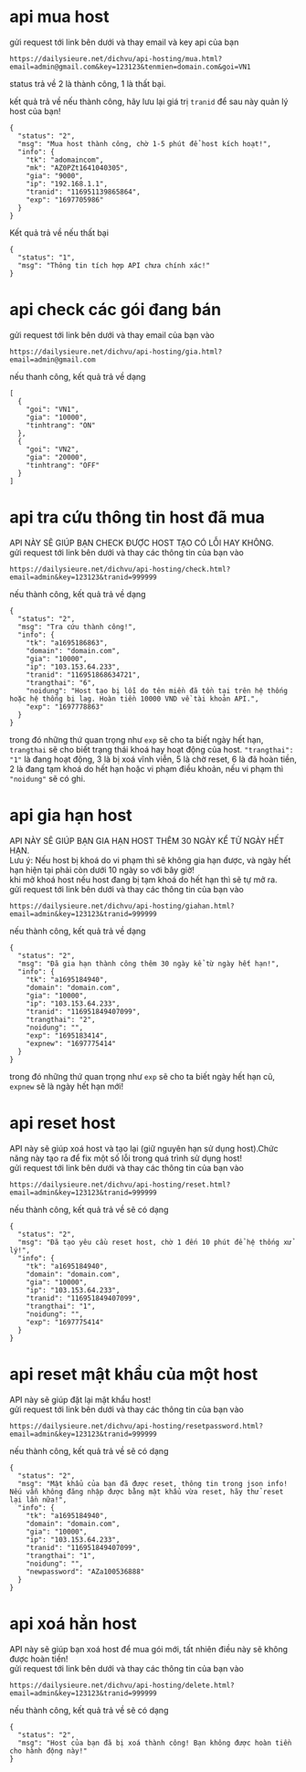 

# api mua host
gửi request tới link bên dưới và thay email và key api của bạn
```
https://dailysieure.net/dichvu/api-hosting/mua.html?email=admin@gmail.com&key=123123&tenmien=domain.com&goi=VN1
```
 status trả về 2 là thành công, 1 là thất bại.  

kết quả trả về nếu thành công, hãy lưu lại giá trị `tranid` để sau này quản lý host của bạn!
```
{
  "status": "2",
  "msg": "Mua host thành công, chờ 1-5 phút để host kích hoạt!",
  "info": {
    "tk": "adomaincom",
    "mk": "AZ0PZt1641040305",
    "gia": "9000",
    "ip": "192.168.1.1",
    "tranid": "116951139865864",
    "exp": "1697705986"
  }
}
```

Kết quả trả về nếu thất bại 
```
{
  "status": "1",
  "msg": "Thông tin tích hợp API chưa chính xác!"
}
 ```



# api check các gói đang bán
gửi request tới link bên dưới và thay email của bạn vào
```
https://dailysieure.net/dichvu/api-hosting/gia.html?email=admin@gmail.com
```
nếu thanh công, kết quả trả về dạng 
```
[
  {
    "goi": "VN1",
    "gia": "10000",
    "tinhtrang": "ON"
  },
  {
    "goi": "VN2",
    "gia": "20000",
    "tinhtrang": "OFF"
  }
]
```

# api tra cứu thông tin host đã mua
API NÀY SẼ GIÚP BẠN CHECK ĐƯỢC HOST TẠO CÓ LỖI HAY KHÔNG.  
gửi request tới link bên dưới và thay các thông tin của bạn vào
```
https://dailysieure.net/dichvu/api-hosting/check.html?email=admin&key=123123&tranid=999999
```
nếu thành công, kết quả trả về dạng 
```
{
  "status": "2",
  "msg": "Tra cứu thành công!",
  "info": {
    "tk": "a1695186863",
    "domain": "domain.com",
    "gia": "10000",
    "ip": "103.153.64.233",
    "tranid": "116951868634721",
    "trangthai": "6",
    "noidung": "Host tạo bị lỗi do tên miền đã tồn tại trên hệ thống hoặc hệ thống bị lag. Hoàn tiền 10000 VND về tài khoản API.",
    "exp": "1697778863"
  }
}
```
trong đó những thứ quan trọng như `exp` sẽ cho ta biết ngày hết hạn, `trangthai` sẽ cho biết trạng thái khoá hay hoạt động của host. `"trangthai": "1"` là đang hoạt động, 3 là bị xoá vĩnh viễn, 5 là chờ reset, 6 là đã hoàn tiền, 2 là đang tạm khoá do hết hạn hoặc vi phạm điều khoản, nếu vi phạm thì `"noidung"` sẽ có ghi. 

# api gia hạn host
API NÀY SẼ GIÚP BẠN GIA HẠN HOST THÊM 30 NGÀY KỂ TỬ NGÀY HẾT HẠN.  
Lưu ý: Nếu host bị khoá do vi phạm thì sẽ không gia hạn được, và ngày hết hạn hiện tại phải còn dưới 10 ngày so với bây giờ!  
khi mở khoá host nếu host đang bị tạm khoá do hết hạn thì sẽ tự mở ra.  
gửi request tới link bên dưới và thay các thông tin của bạn vào
```
https://dailysieure.net/dichvu/api-hosting/giahan.html?email=admin&key=123123&tranid=999999
```
nếu thành công, kết quả trả về dạng 
```
{
  "status": "2",
  "msg": "Đã gia hạn thành công thêm 30 ngày kể từ ngày hết hạn!",
  "info": {
    "tk": "a1695184940",
    "domain": "domain.com",
    "gia": "10000",
    "ip": "103.153.64.233",
    "tranid": "116951849407099",
    "trangthai": "2",
    "noidung": "",
    "exp": "1695183414",
    "expnew": "1697775414"
  }
}
```
trong đó những thứ quan trọng như `exp` sẽ cho ta biết ngày hết hạn cũ, `expnew` sẽ là ngày hết hạn mới!


# api reset host
API này sẽ giúp xoá host và tạo lại (giữ nguyên hạn sử dụng host).Chức năng này tạo ra để fix một số lỗi trong quá trình sử dụng host!  
gửi request tới link bên dưới và thay các thông tin của bạn vào
```
https://dailysieure.net/dichvu/api-hosting/reset.html?email=admin&key=123123&tranid=999999
```
nếu thành công, kết quả trả về sẽ có dạng 
```
{
  "status": "2",
  "msg": "Đã tạo yêu cầu reset host, chờ 1 đến 10 phút để hệ thống xử lý!",
  "info": {
    "tk": "a1695184940",
    "domain": "domain.com",
    "gia": "10000",
    "ip": "103.153.64.233",
    "tranid": "116951849407099",
    "trangthai": "1",
    "noidung": "",
    "exp": "1697775414"
  }
}
```

# api reset mật khẩu của một host
API này sẽ giúp đặt lại mật khẩu host!  
gửi request tới link bên dưới và thay các thông tin của bạn vào
```
https://dailysieure.net/dichvu/api-hosting/resetpassword.html?email=admin&key=123123&tranid=999999
```
nếu thành công, kết quả trả về sẽ có dạng 
```
{
  "status": "2",
  "msg": "Mật khẩu của bạn đã được reset, thông tin trong json info! Nếu vẫn không đăng nhập được bằng mật khẩu vừa reset, hãy thử reset lại lần nữa!",
  "info": {
    "tk": "a1695184940",
    "domain": "domain.com",
    "gia": "10000",
    "ip": "103.153.64.233",
    "tranid": "116951849407099",
    "trangthai": "1",
    "noidung": "",
    "newpassword": "AZa100536888"
  }
}
```

# api xoá hẳn host
API này sẽ giúp bạn xoá host để mua gói mới, tất nhiên điều này sẽ không được hoàn tiền!  
gửi request tới link bên dưới và thay các thông tin của bạn vào
```
https://dailysieure.net/dichvu/api-hosting/delete.html?email=admin&key=123123&tranid=999999
```
nếu thành công, kết quả trả về sẽ có dạng 
```
{
  "status": "2",
  "msg": "Host của bạn đã bị xoá thành công! Bạn không được hoàn tiền cho hành động này!"
}
```
